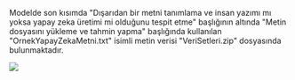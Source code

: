 Modelde son kısımda "Dışarıdan bir metni tanımlama ve insan yazımı mı yoksa yapay zeka üretimi mi olduğunu tespit etme" başlığının altında "Metin dosyasını yükleme ve tahmin yapma" başlığında kullanılan "OrnekYapayZekaMetni.txt" isimli metin verisi "VeriSetleri.zip" dosyasında bulunmaktadır.

<img src="https://www.scribbr.com/wp-content/uploads/2023/09/02-1-2048x1433.jpg" width="auto">
